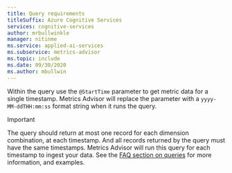 ```yaml
---
title: Query requirements
titleSuffix: Azure Cognitive Services
services: cognitive-services
author: mrbullwinkle
manager: nitinme
ms.service: applied-ai-services
ms.subservice: metrics-advisor
ms.topic: include
ms.date: 09/30/2020
ms.author: mbullwin
---
```


Within the query use the `@StartTime` parameter to get metric data for a single timestamp. Metrics Advisor will replace the parameter with a `yyyy-MM-ddTHH:mm:ss` format string when it runs the query.

> [!IMPORTANT]
> The query should return at most one record for each dimension combination, at each timestamp. And all records returned by the query must have the same timestamps. Metrics Advisor will run this query for each timestamp to ingest your data. See the [FAQ section on queries](../faq.md#how-do-i-write-a-valid-query-for-ingesting-my-data) for more information, and examples. 